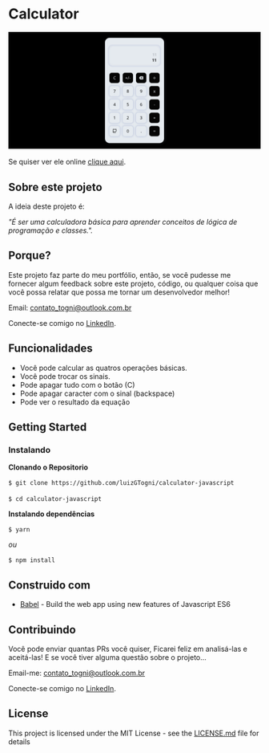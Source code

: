 


# Calculator

![Preview-Screens](https://github.com/luizGTogni/calculator-javascript/blob/main/screen.png)

Se quiser ver ele online [clique aqui](https://x-calculator.vercel.app/).

## Sobre este projeto

A ideia deste projeto é:

_"É ser uma calculadora básica para aprender conceitos de lógica de programação e classes."._

## Porque?

Este projeto faz parte do meu portfólio, então, se você pudesse me fornecer algum feedback sobre este projeto, código, ou qualquer coisa que você possa relatar que possa me tornar um desenvolvedor melhor!

Email: contato_togni@outlook.com.br

Conecte-se comigo no [LinkedIn](https://www.linkedin.com/in/luizgustavotogni/).

## Funcionalidades

- Você pode calcular as quatros operações básicas.
- Você pode trocar os sinais.
- Pode apagar tudo com o botão (C)
- Pode apagar caracter com o sinal (backspace)
- Pode ver o resultado da equação

## Getting Started

### Instalando

**Clonando o Repositorio**

```
$ git clone https://github.com/luizGTogni/calculator-javascript

$ cd calculator-javascript
```

**Instalando dependências**

```
$ yarn
```

_ou_

```
$ npm install
```

## Construido com

- [Babel](https://babeljs.io/) - Build the web app using new features of Javascript ES6


## Contribuindo

Você pode enviar quantas PRs você quiser, Ficarei feliz em analisá-las e aceitá-las! E se você tiver alguma questão sobre o projeto...

Email-me: contato_togni@outlook.com.br

Conecte-se comigo no [LinkedIn](https://www.linkedin.com/in/luizgustavotogni/).

## License

This project is licensed under the MIT License - see the [LICENSE.md](https://github.com/luizGTogni/calculator-javascript/blob/main/LICENSE) file for details
